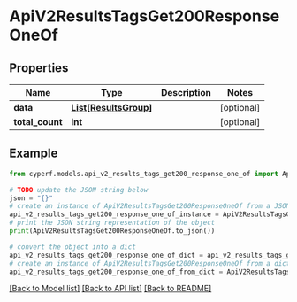 # ApiV2ResultsTagsGet200ResponseOneOf


## Properties

Name | Type | Description | Notes
------------ | ------------- | ------------- | -------------
**data** | [**List[ResultsGroup]**](ResultsGroup.md) |  | [optional] 
**total_count** | **int** |  | [optional] 

## Example

```python
from cyperf.models.api_v2_results_tags_get200_response_one_of import ApiV2ResultsTagsGet200ResponseOneOf

# TODO update the JSON string below
json = "{}"
# create an instance of ApiV2ResultsTagsGet200ResponseOneOf from a JSON string
api_v2_results_tags_get200_response_one_of_instance = ApiV2ResultsTagsGet200ResponseOneOf.from_json(json)
# print the JSON string representation of the object
print(ApiV2ResultsTagsGet200ResponseOneOf.to_json())

# convert the object into a dict
api_v2_results_tags_get200_response_one_of_dict = api_v2_results_tags_get200_response_one_of_instance.to_dict()
# create an instance of ApiV2ResultsTagsGet200ResponseOneOf from a dict
api_v2_results_tags_get200_response_one_of_from_dict = ApiV2ResultsTagsGet200ResponseOneOf.from_dict(api_v2_results_tags_get200_response_one_of_dict)
```
[[Back to Model list]](../README.md#documentation-for-models) [[Back to API list]](../README.md#documentation-for-api-endpoints) [[Back to README]](../README.md)



